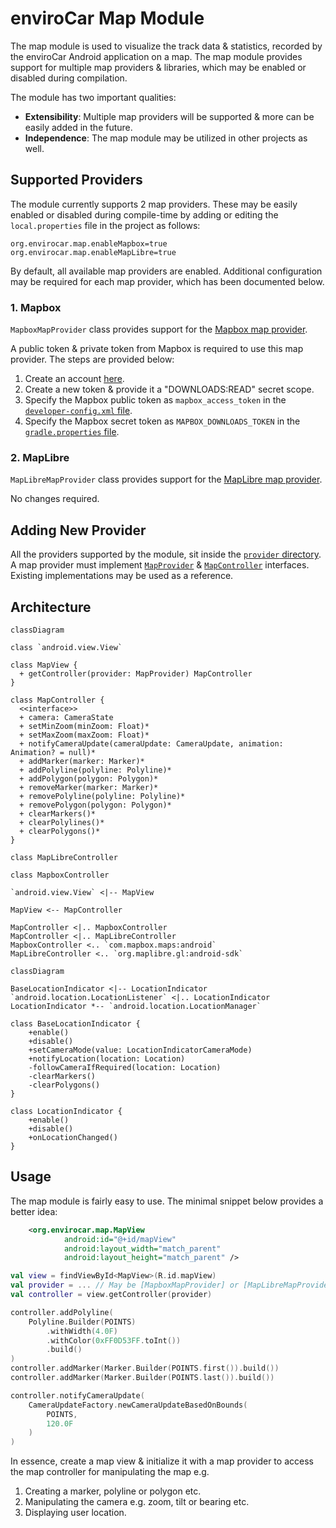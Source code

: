 # enviroCar Map Module

The map module is used to visualize the track data & statistics, recorded by the enviroCar Android application on a map. The map module provides support for multiple map providers & libraries, which may be enabled or disabled during compilation.

The module has two important qualities:

- **Extensibility**: Multiple map providers will be supported & more can be easily added in the future.
- **Independence**: The map module may be utilized in other projects as well.

## Supported Providers

The module currently supports 2 map providers. These may be easily enabled or disabled during compile-time by adding or editing the `local.properties` file in the project as follows:

```properties
org.envirocar.map.enableMapbox=true
org.envirocar.map.enableMapLibre=true
```

By default, all available map providers are enabled. Additional configuration may be required for each map provider, which has been documented below.

### 1. Mapbox

`MapboxMapProvider` class provides support for the [Mapbox map provider](https://www.mapbox.com/).

A public token & private token from Mapbox is required to use this map provider. The steps are provided below:

1. Create an account [here](https://account.mapbox.com/auth/signup/).
2. Create a new token & provide it a "DOWNLOADS:READ" secret scope.
3. Specify the Mapbox public token as `mapbox_access_token` in the [`developer-config.xml` file](./org.envirocar.map/src/main/res/values/developer-config.xml).
4. Specify the Mapbox secret token as `MAPBOX_DOWNLOADS_TOKEN` in the [`gradle.properties` file](./gradle.properties).

### 2. MapLibre

`MapLibreMapProvider` class provides support for the [MapLibre map provider](https://maplibre.org/).

No changes required.

## Adding New Provider

All the providers supported by the module, sit inside the [`provider` directory](org.envirocar.map/src/main/java/org/envirocar/map/provider). A map provider must implement [`MapProvider`](./org.envirocar.map/src/main/java/org/envirocar/map/MapProvider.kt) & [`MapController`](./org.envirocar.map/src/main/java/org/envirocar/map/MapController.kt) interfaces. Existing implementations may be used as a reference.

## Architecture

```mermaid
classDiagram

class `android.view.View`

class MapView {
  + getController(provider: MapProvider) MapController
}

class MapController {
  <<interface>>
  + camera: CameraState
  + setMinZoom(minZoom: Float)*
  + setMaxZoom(maxZoom: Float)*
  + notifyCameraUpdate(cameraUpdate: CameraUpdate, animation: Animation? = null)*
  + addMarker(marker: Marker)*
  + addPolyline(polyline: Polyline)*
  + addPolygon(polygon: Polygon)*
  + removeMarker(marker: Marker)*
  + removePolyline(polyline: Polyline)*
  + removePolygon(polygon: Polygon)*
  + clearMarkers()*
  + clearPolylines()*
  + clearPolygons()*
}

class MapLibreController

class MapboxController

`android.view.View` <|-- MapView

MapView <-- MapController

MapController <|.. MapboxController
MapController <|.. MapLibreController
MapboxController <.. `com.mapbox.maps:android`
MapLibreController <.. `org.maplibre.gl:android-sdk`

```

```mermaid
classDiagram

BaseLocationIndicator <|-- LocationIndicator
`android.location.LocationListener` <|.. LocationIndicator
LocationIndicator *-- `android.location.LocationManager`

class BaseLocationIndicator {
    +enable()
    +disable()
    +setCameraMode(value: LocationIndicatorCameraMode)
    +notifyLocation(location: Location)
    -followCameraIfRequired(location: Location)
    -clearMarkers()
    -clearPolygons()
}

class LocationIndicator {
    +enable()
    +disable()
    +onLocationChanged()
}
```

## Usage

The map module is fairly easy to use. The minimal snippet below provides a better idea:


```xml
    <org.envirocar.map.MapView
            android:id="@+id/mapView"
            android:layout_width="match_parent"
            android:layout_height="match_parent" />
```

```kt
val view = findViewById<MapView>(R.id.mapView)
val provider = ... // May be [MapboxMapProvider] or [MapLibreMapProvider] etc.
val controller = view.getController(provider)

controller.addPolyline(
    Polyline.Builder(POINTS)
        .withWidth(4.0F)
        .withColor(0xFF0D53FF.toInt())
        .build()
)
controller.addMarker(Marker.Builder(POINTS.first()).build())
controller.addMarker(Marker.Builder(POINTS.last()).build())

controller.notifyCameraUpdate(
    CameraUpdateFactory.newCameraUpdateBasedOnBounds(
        POINTS,
        120.0F
    )
)
```

In essence, create a map view & initialize it with a map provider to access the map controller for manipulating the map e.g.
1. Creating a marker, polyline or polygon etc.
2. Manipulating the camera e.g. zoom, tilt or bearing etc.
3. Displaying user location.

